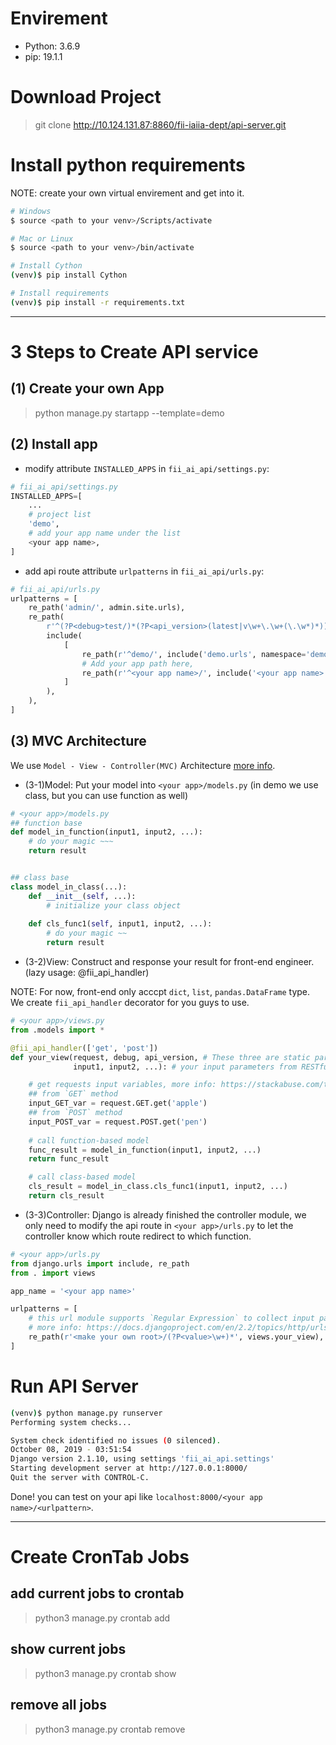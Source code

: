# Envirement
- Python: 3.6.9
- pip: 19.1.1

# Download Project
> git clone http://10.124.131.87:8860/fii-iaiia-dept/api-server.git

# Install python requirements
NOTE: create your own virtual envirement and get into it.
```bash
# Windows
$ source <path to your venv>/Scripts/activate

# Mac or Linux
$ source <path to your venv>/bin/activate

# Install Cython
(venv)$ pip install Cython

# Install requirements
(venv)$ pip install -r requirements.txt
```

---
# 3 Steps to Create API service
## (1) Create your own App
> python manage.py startapp --template=demo <your app name>

## (2) Install app
- modify attribute `INSTALLED_APPS` in `fii_ai_api/settings.py`:
```python
# fii_ai_api/settings.py
INSTALLED_APPS=[
    ...
    # project list
    'demo',
    # add your app name under the list
    <your app name>,
]
```
- add api route attribute `urlpatterns` in `fii_ai_api/urls.py`:
```python
# fii_ai_api/urls.py
urlpatterns = [
    re_path('admin/', admin.site.urls),
    re_path(
        r'^(?P<debug>test/)*(?P<api_version>(latest|v\w+\.\w+(\.\w*)*))/',
        include(
            [
                re_path(r'^demo/', include('demo.urls', namespace='demo-api')),
                # Add your app path here,
                re_path(r'^<your app name>/', include('<your app name>.urls', namespace='<your app name>'))
            ]
        ),
    ),
]
```

## (3) MVC Architecture
We use `Model - View - Controller(MVC)` Architecture [more info](https://www.tutorialsteacher.com/mvc/mvc-architecture).
- (3-1)Model: Put your model into `<your app>/models.py` (in demo we use class, but you can use function as well)
```python
# <your app>/models.py
## function base
def model_in_function(input1, input2, ...):
    # do your magic ~~~
    return result


## class base
class model_in_class(...):
    def __init__(self, ...):
        # initialize your class object
    
    def cls_func1(self, input1, input2, ...):
        # do your magic ~~
        return result
```

- (3-2)View: Construct and response your result for front-end engineer. (lazy usage: @fii_api_handler)

NOTE: For now, front-end only acccpt `dict`, `list`, `pandas.DataFrame` type. We create `fii_api_handler` decorator for you guys to use.
```python
# <your app>/views.py
from .models import *

@fii_api_handler(['get', 'post'])
def your_view(request, debug, api_version, # These three are static parameters
              input1, input2, ...): # your input parameters from RESTful api url

    # get requests input variables, more info: https://stackabuse.com/the-python-requests-module/
    ## from `GET` method
    input_GET_var = request.GET.get('apple')
    ## from `POST` method
    input_POST_var = request.POST.get('pen')
    
    # call function-based model
    func_result = model_in_function(input1, input2, ...)
    return func_result

    # call class-based model
    cls_result = model_in_class.cls_func1(input1, input2, ...)
    return cls_result
```

- (3-3)Controller: Django is already finished the controller module, we only need to modify the api route in `<your app>/urls.py` to let the controller know which route redirect to which function.
```python
# <your app>/urls.py
from django.urls import include, re_path
from . import views

app_name = '<your app name>'

urlpatterns = [
    # this url module supports `Regular Expression` to collect input parameter from RESTful api
    # more info: https://docs.djangoproject.com/en/2.2/topics/http/urls/
    re_path(r'<make your own root>/(?P<value>\w+)*', views.your_view),
]
```

# Run API Server
```bash
(venv)$ python manage.py runserver
Performing system checks...

System check identified no issues (0 silenced).
October 08, 2019 - 03:51:54
Django version 2.1.10, using settings 'fii_ai_api.settings'
Starting development server at http://127.0.0.1:8000/
Quit the server with CONTROL-C.
```
Done! you can test on your api like `localhost:8000/<your app name>/<urlpattern>`.

---
# Create CronTab Jobs
## add current jobs to crontab
> python3 manage.py crontab add

## show current jobs
> python3 manage.py crontab show

## remove all jobs
> python3 manage.py crontab remove